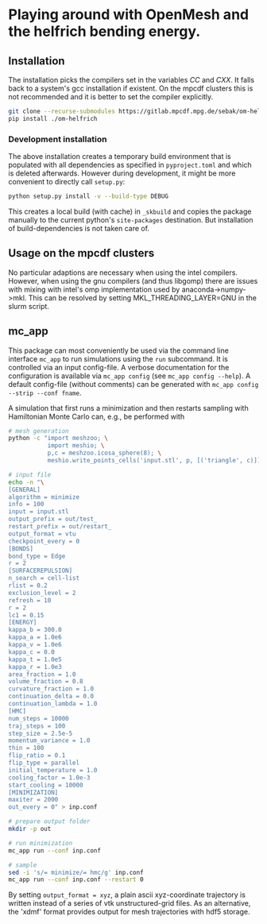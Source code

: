 # Playing around with OpenMesh and the helfrich bending energy.

## Installation

The installation picks the compilers set in the variables $CC$ and $CXX$. It
falls back to a system's gcc installation if existent. On the mpcdf clusters
this is not recommended and it is better to set the compiler explicitly.

```bash
git clone --recurse-submodules https://gitlab.mpcdf.mpg.de/sebak/om-helfrich.git`
pip install ./om-helfrich
```

### Development installation

The above installation creates a temporary build environment that is populated
with all dependencies as specified in `pyproject.toml` and which is deleted
afterwards. However during development, it might be more convenient to directly
call `setup.py`:
```bash
python setup.py install -v --build-type DEBUG
```
This creates a local build (with cache) in `_skbuild` and copies the package
manually to the current python's `site-packages` destination. But installation
of build-dependencies is not taken care of.

## Usage on the mpcdf clusters

No particular adaptions are necessary when using the intel compilers. However,
when using the gnu compilers (and thus libgomp) there are issues with mixing
with intel's omp implementation used by anaconda-\>numpy-\>mkl. This can be
resolved by setting MKL\_THREADING\_LAYER=GNU in the slurm script.

## mc\_app

This package can most conveniently be used via the command line interface
`mc_app` to run simulations using the `run` subcommand. It is controlled via an
input config-file. A verbose documentation for the configuration is available
via `mc_app config` (see `mc_app config --help`). A default config-file (without
comments) can be generated with `mc_app config --strip --conf fname`.

A simulation that first runs a minimization and then restarts sampling with
Hamiltonian Monte Carlo can, e.g., be performed with

```bash
# mesh generation
python -c "import meshzoo; \
           import meshio; \
           p,c = meshzoo.icosa_sphere(8); \
           meshio.write_points_cells('input.stl', p, [('triangle', c)])"

# input file
echo -n "\
[GENERAL]
algorithm = minimize
info = 100
input = input.stl
output_prefix = out/test_
restart_prefix = out/restart_
output_format = vtu
checkpoint_every = 0
[BONDS]
bond_type = Edge
r = 2
[SURFACEREPULSION]
n_search = cell-list
rlist = 0.2
exclusion_level = 2
refresh = 10
r = 2
lc1 = 0.15
[ENERGY]
kappa_b = 300.0
kappa_a = 1.0e6
kappa_v = 1.0e6
kappa_c = 0.0
kappa_t = 1.0e5
kappa_r = 1.0e3
area_fraction = 1.0
volume_fraction = 0.8
curvature_fraction = 1.0
continuation_delta = 0.0
continuation_lambda = 1.0
[HMC]
num_steps = 10000
traj_steps = 100
step_size = 2.5e-5
momentum_variance = 1.0
thin = 100
flip_ratio = 0.1
flip_type = parallel
initial_temperature = 1.0
cooling_factor = 1.0e-3
start_cooling = 10000
[MINIMIZATION]
maxiter = 2000
out_every = 0" > inp.conf

# prepare output folder
mkdir -p out

# run minimization
mc_app run --conf inp.conf

# sample
sed -i 's/= minimize/= hmc/g' inp.conf
mc_app run --conf inp.conf --restart 0
```
By setting `output_format = xyz`, a plain ascii xyz-coordinate trajectory
is written instead of a series of vtk unstructured-grid files. As an
alternative, the 'xdmf' format provides output for mesh trajectories
with hdf5 storage.

